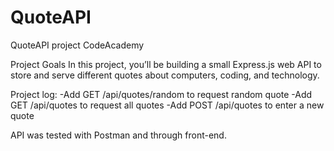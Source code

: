 # QuoteAPI
QuoteAPI project CodeAcademy

Project Goals
In this project, you’ll be building a small Express.js web API to store and serve different quotes about computers, coding, and technology.

Project log:
-Add GET /api/quotes/random to request random quote
-Add GET /api/quotes to request all quotes
-Add POST /api/quotes to enter a new quote

API was tested with Postman and through front-end.